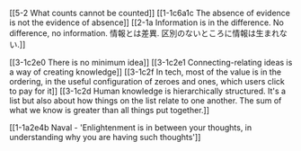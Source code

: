 [[5-2 What counts cannot be counted]]
[[1-1c6a1c The absence of evidence is not the evidence of absence]]
[[2-1a Information is in the difference. No difference, no information. 情報とは差異. 区別のないところに情報は生まれない.]]

[[3-1c2e0 There is no minimum idea]]
[[3-1c2e1 Connecting-relating ideas is a way of creating knowledge]]
[[3-1c2f In tech, most of the value is in the ordering, in the useful configuration of zeroes and ones, which users click to pay for it]]
	[[3-1c2d Human knowledge is hierarchically structured. It's a list but also about how things on the list relate to one another. The sum of what we know is greater than all things put together.]]

[[1-1a2e4b Naval - 'Enlightenment is in between your thoughts, in understanding why you are having such thoughts']]